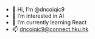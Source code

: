 - 👋 Hi, I’m @dncoiqic9
- 👀 I’m interested in AI
- 🌱 I’m currently learning React
- 📫 dncoiqic9@connect.hku.hk
